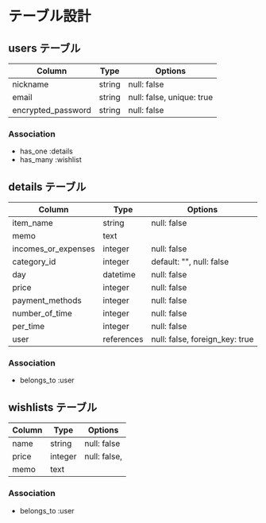 # テーブル設計

## users テーブル
| Column             | Type   | Options                   |
| ------------------ | ------ | ------------------------- |
| nickname           | string | null: false               |
| email              | string | null: false, unique: true |
| encrypted_password | string | null: false               |


### Association
- has_one :details
- has_many :wishlist


## details テーブル
| Column              | Type            | Options                        |
| ------------------- | --------------- | ------------------------------ |
| item_name           | string          | null: false                    |
| memo                | text            |                                |
| incomes_or_expenses | integer         | null: false                    |
| category_id         | integer         | default: "", null: false       |
| day                 | datetime        | null: false                    |
| price               | integer         | null: false                    |
| payment_methods     | integer         | null: false                    |
| number_of_time      | integer         | null: false                    |
| per_time            | integer         | null: false                    |
| user                | references      | null: false, foreign_key: true |

### Association
- belongs_to :user

## wishlists テーブル
| Column        | Type            | Options                        |
| ------------- | --------------- | ------------------------------ |
| name          | string          | null: false                    |
| price         | integer         | null: false,                   |
| memo          | text            |                                |

### Association
- belongs_to :user

